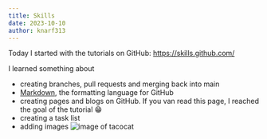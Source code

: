 ```yaml
---
title: Skills
date: 2023-10-10
author: knarf313
---
```

Today I started with the tutorials on GitHub: https://skills.github.com/

I learned something about
* creating branches, pull requests and merging back into main
* [Markdown](https://docs.github.com/en/get-started/writing-on-github/getting-started-with-writing-and-formatting-on-github/basic-writing-and-formatting-syntax), the formatting language for GitHub
* creating pages and blogs on GitHub. If you van read this page, I reached the goal of the tutorial 😁
* creating a task list
* adding images ![image of tacocat](https://www.creativefabrica.com/wp-content/uploads/2021/03/11/cute-taco-cat-vector-cartoon-style-Graphics-9469186-1-1-580x387.jpg)
